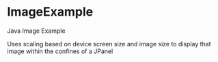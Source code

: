 # ImageExample
Java Image Example

Uses scaling based on device screen size and image size to display that image within the confines of a JPanel
